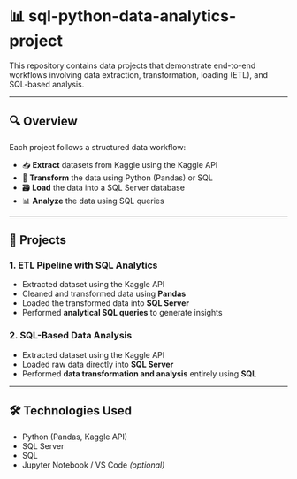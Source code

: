# 📊 sql-python-data-analytics-project

This repository contains data projects that demonstrate end-to-end workflows involving data extraction, transformation, loading (ETL), and SQL-based analysis.

---

## 🔍 Overview

Each project follows a structured data workflow:

- 📥 **Extract** datasets from Kaggle using the Kaggle API  
- 🧹 **Transform** the data using Python (Pandas) or SQL  
- 🗃️ **Load** the data into a SQL Server database  
- 📊 **Analyze** the data using SQL queries  

---

## 📁 Projects

### 1. **ETL Pipeline with SQL Analytics**
- Extracted dataset using the Kaggle API  
- Cleaned and transformed data using **Pandas**  
- Loaded the transformed data into **SQL Server**  
- Performed **analytical SQL queries** to generate insights  

### 2. **SQL-Based Data Analysis**
- Extracted dataset using the Kaggle API  
- Loaded raw data directly into **SQL Server**  
- Performed **data transformation and analysis** entirely using **SQL**  

---

## 🛠️ Technologies Used

- Python (Pandas, Kaggle API)  
- SQL Server  
- SQL  
- Jupyter Notebook / VS Code *(optional)*  
